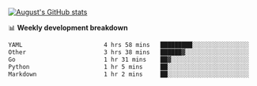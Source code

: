 
[![August's GitHub stats](https://github-readme-stats.vercel.app/api?username=zou-weidong&show_icons=true&theme=radical)](https://github.com/zou-weidong)


📊 **Weekly development breakdown**
<!--START_SECTION:waka-->

```txt
YAML                       4 hrs 58 mins   █████████░░░░░░░░░░░░░░░░   35.89 %
Other                      3 hrs 38 mins   ██████▓░░░░░░░░░░░░░░░░░░   26.35 %
Go                         1 hr 31 mins    ██▓░░░░░░░░░░░░░░░░░░░░░░   10.98 %
Python                     1 hr 5 mins     ██░░░░░░░░░░░░░░░░░░░░░░░   07.90 %
Markdown                   1 hr 2 mins     ██░░░░░░░░░░░░░░░░░░░░░░░   07.52 %
```

<!--END_SECTION:waka-->
